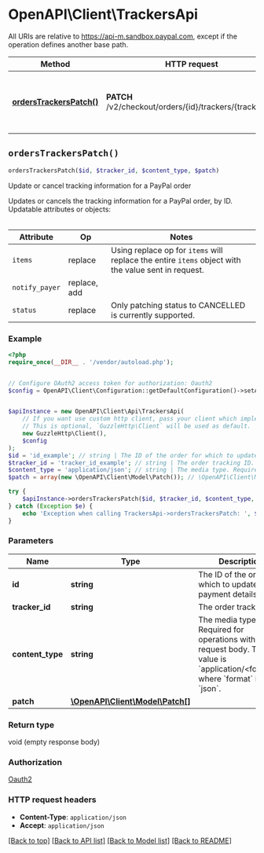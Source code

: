 # OpenAPI\Client\TrackersApi

All URIs are relative to https://api-m.sandbox.paypal.com, except if the operation defines another base path.

| Method | HTTP request | Description |
| ------------- | ------------- | ------------- |
| [**ordersTrackersPatch()**](TrackersApi.md#ordersTrackersPatch) | **PATCH** /v2/checkout/orders/{id}/trackers/{tracker_id} | Update or cancel tracking information for a PayPal order |


## `ordersTrackersPatch()`

```php
ordersTrackersPatch($id, $tracker_id, $content_type, $patch)
```

Update or cancel tracking information for a PayPal order

Updates or cancels the tracking information for a PayPal order, by ID. Updatable attributes or objects:<br/><br/><table><thead><th>Attribute</th><th>Op</th><th>Notes</th></thead><tbody></tr><tr><td><code>items</code></td><td>replace</td><td>Using replace op for <code>items</code> will replace the entire <code>items</code> object with the value sent in request.</td></tr><tr><td><code>notify_payer</code></td><td>replace, add</td><td></td></tr><tr><td><code>status</code></td><td>replace</td><td>Only patching status to CANCELLED is currently supported.</td></tr></tbody></table>

### Example

```php
<?php
require_once(__DIR__ . '/vendor/autoload.php');


// Configure OAuth2 access token for authorization: Oauth2
$config = OpenAPI\Client\Configuration::getDefaultConfiguration()->setAccessToken('YOUR_ACCESS_TOKEN');


$apiInstance = new OpenAPI\Client\Api\TrackersApi(
    // If you want use custom http client, pass your client which implements `GuzzleHttp\ClientInterface`.
    // This is optional, `GuzzleHttp\Client` will be used as default.
    new GuzzleHttp\Client(),
    $config
);
$id = 'id_example'; // string | The ID of the order for which to update payment details.
$tracker_id = 'tracker_id_example'; // string | The order tracking ID.
$content_type = 'application/json'; // string | The media type. Required for operations with a request body. The value is `application/<format>`, where `format` is `json`.
$patch = array(new \OpenAPI\Client\Model\Patch()); // \OpenAPI\Client\Model\Patch[]

try {
    $apiInstance->ordersTrackersPatch($id, $tracker_id, $content_type, $patch);
} catch (Exception $e) {
    echo 'Exception when calling TrackersApi->ordersTrackersPatch: ', $e->getMessage(), PHP_EOL;
}
```

### Parameters

| Name | Type | Description  | Notes |
| ------------- | ------------- | ------------- | ------------- |
| **id** | **string**| The ID of the order for which to update payment details. | |
| **tracker_id** | **string**| The order tracking ID. | |
| **content_type** | **string**| The media type. Required for operations with a request body. The value is &#x60;application/&lt;format&gt;&#x60;, where &#x60;format&#x60; is &#x60;json&#x60;. | [default to &#39;application/json&#39;] |
| **patch** | [**\OpenAPI\Client\Model\Patch[]**](../Model/Patch.md)|  | [optional] |

### Return type

void (empty response body)

### Authorization

[Oauth2](../../README.md#Oauth2)

### HTTP request headers

- **Content-Type**: `application/json`
- **Accept**: `application/json`

[[Back to top]](#) [[Back to API list]](../../README.md#endpoints)
[[Back to Model list]](../../README.md#models)
[[Back to README]](../../README.md)
